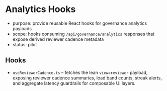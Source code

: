 # Analytics Hooks

- purpose: provide reusable React hooks for governance analytics payloads
- scope: hooks consuming `/api/governance/analytics` responses that expose derived reviewer cadence metadata
- status: pilot

## Hooks

- `useReviewerCadence.ts` – fetches the lean `view=reviewer` payload, exposing reviewer cadence summaries, load band counts, streak alerts, and aggregate latency guardrails for composable UI layers.
